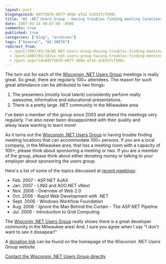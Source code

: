 ```yaml
---
layout: post
blogengineid: 697756fb-6077-408e-afa2-3c8337cf508c
title: "WI .NET Users Group - Having troubles finding meeting locations!"
date: 2007-03-18 00:07:00 -0500
comments: true
published: true
categories: ["blog", "archives"]
tags: ["General", "WI-INETA"]
redirect_from: 
  - /post/2007/03/18/WI-NET-Users-Group-Having-troubles-finding-meeting-locations!
  - /post/2007/03/18/wi-net-users-group-having-troubles-finding-meeting-locations!
  - /post.aspx?id=697756fb-6077-408e-afa2-3c8337cf508c
---
```

<!-- more -->
<p>
The turn out for each of the <a href="http://wi-ineta.org">Wisconsin .NET Users Group</a> meetings is really great. So great, there are regularly 100+ attendees. The reason for such great attendance can be attributed to two things:
</p>
<ol>
	<li>The presenters (mostly local talent)&nbsp;consistently perform really awesome, informative and&nbsp;educational presentations.</li>
	<li>There is a pretty large .NET community in the Milwaukee area</li>
</ol>
<p>
I&#39;ve been a member of the group since 2003 and attend the meetings very regularly. I&#39;ve also&nbsp;never been dissappointed with their quality and alway&nbsp;leave wanting to learn more!
</p>
<p>
As it turns out the <a href="http://wi-ineta.org">Wisconsin .NET Users Group</a> is having trouble finding meeting locations that can accommodate 100+ persons. If you are a local company, in the Milwaukee area, that has a meeting room with a capacity of 100+,&nbsp;please think about&nbsp;sponsoring a meeting or two. If you are a member of the group, please think about either donating money or talking to your employer about sponsoring the users group.
</p>
<p>
Here&#39;s a list of some of the topics discussed at <a href="http://wi-ineta.org/DesktopDefault.aspx?tabid=58">recent meetings</a>:
</p>
<ul>
	<li>Feb. 2007 - ASP.NET AJAX</li>
	<li>Jan. 2007 - LINQ and ADO.NET vNext</li>
	<li>Nov. 2006 - Overview of Web 2.0</li>
	<li>Oct. 2006&nbsp;- Rapid Web Development with .NET</li>
	<li>Sept. 2006 - Windows Workflow Foundation</li>
	<li>Aug. 2006 - Ignore the Man Behind the Curtain - The ASP.NET Pipeline</li>
	<li>Jul. 2006 - Introduction to Grid Computing</li>
</ul>
<p>
The <a href="http://wi-ineta.org">Wisconin .NET Users Group</a> really shows there is a great developer community in the Milwaukee area! And, I sure you agree when I say &quot;I don&#39;t want to see it dissapear!&quot;
</p>
<p>
A <a href="http://wi-ineta.org">donation link</a> can be found on the homepage of the Wisconsin .NET Users Group website.
</p>
<p>
<a href="http://wi-ineta.org/DesktopDefault.aspx?tabid=60">Contact the Wisconsin .NET Users Group directly</a>
</p>
